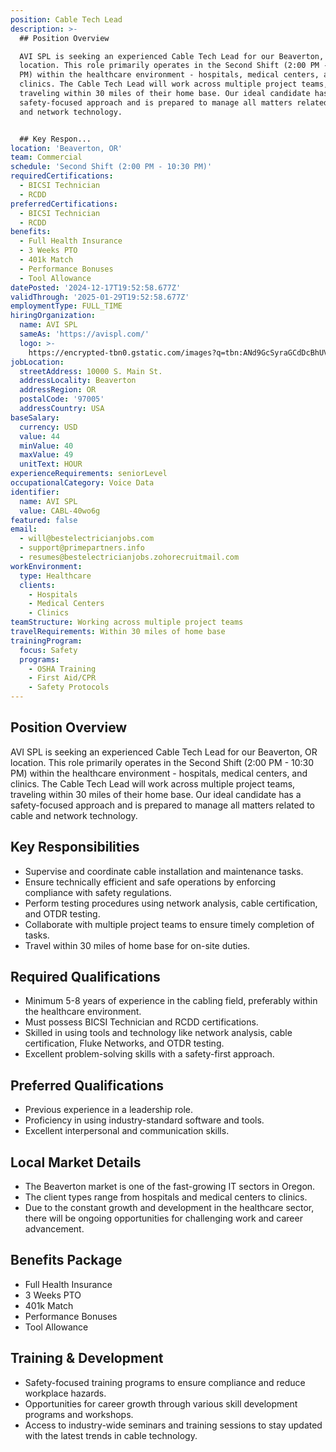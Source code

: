 ```yaml
---
position: Cable Tech Lead
description: >-
  ## Position Overview

  AVI SPL is seeking an experienced Cable Tech Lead for our Beaverton, OR
  location. This role primarily operates in the Second Shift (2:00 PM - 10:30
  PM) within the healthcare environment - hospitals, medical centers, and
  clinics. The Cable Tech Lead will work across multiple project teams,
  traveling within 30 miles of their home base. Our ideal candidate has a
  safety-focused approach and is prepared to manage all matters related to cable
  and network technology.


  ## Key Respon...
location: 'Beaverton, OR'
team: Commercial
schedule: 'Second Shift (2:00 PM - 10:30 PM)'
requiredCertifications:
  - BICSI Technician
  - RCDD
preferredCertifications:
  - BICSI Technician
  - RCDD
benefits:
  - Full Health Insurance
  - 3 Weeks PTO
  - 401k Match
  - Performance Bonuses
  - Tool Allowance
datePosted: '2024-12-17T19:52:58.677Z'
validThrough: '2025-01-29T19:52:58.677Z'
employmentType: FULL_TIME
hiringOrganization:
  name: AVI SPL
  sameAs: 'https://avispl.com/'
  logo: >-
    https://encrypted-tbn0.gstatic.com/images?q=tbn:ANd9GcSyraGCdDcBhUVCLjb9MI2McsVysMD7wjYlIQ&s
jobLocation:
  streetAddress: 10000 S. Main St.
  addressLocality: Beaverton
  addressRegion: OR
  postalCode: '97005'
  addressCountry: USA
baseSalary:
  currency: USD
  value: 44
  minValue: 40
  maxValue: 49
  unitText: HOUR
experienceRequirements: seniorLevel
occupationalCategory: Voice Data
identifier:
  name: AVI SPL
  value: CABL-40wo6g
featured: false
email:
  - will@bestelectricianjobs.com
  - support@primepartners.info
  - resumes@bestelectricianjobs.zohorecruitmail.com
workEnvironment:
  type: Healthcare
  clients:
    - Hospitals
    - Medical Centers
    - Clinics
teamStructure: Working across multiple project teams
travelRequirements: Within 30 miles of home base
trainingProgram:
  focus: Safety
  programs:
    - OSHA Training
    - First Aid/CPR
    - Safety Protocols
---
```




## Position Overview
AVI SPL is seeking an experienced Cable Tech Lead for our Beaverton, OR location. This role primarily operates in the Second Shift (2:00 PM - 10:30 PM) within the healthcare environment - hospitals, medical centers, and clinics. The Cable Tech Lead will work across multiple project teams, traveling within 30 miles of their home base. Our ideal candidate has a safety-focused approach and is prepared to manage all matters related to cable and network technology.

## Key Responsibilities
- Supervise and coordinate cable installation and maintenance tasks.
- Ensure technically efficient and safe operations by enforcing compliance with safety regulations.
- Perform testing procedures using network analysis, cable certification, and OTDR testing.
- Collaborate with multiple project teams to ensure timely completion of tasks.
- Travel within 30 miles of home base for on-site duties.

## Required Qualifications
- Minimum 5-8 years of experience in the cabling field, preferably within the healthcare environment.
- Must possess BICSI Technician and RCDD certifications.
- Skilled in using tools and technology like network analysis, cable certification, Fluke Networks, and OTDR testing.
- Excellent problem-solving skills with a safety-first approach.

## Preferred Qualifications
- Previous experience in a leadership role.
- Proficiency in using industry-standard software and tools.
- Excellent interpersonal and communication skills.

## Local Market Details
- The Beaverton market is one of the fast-growing IT sectors in Oregon.
- The client types range from hospitals and medical centers to clinics.
- Due to the constant growth and development in the healthcare sector, there will be ongoing opportunities for challenging work and career advancement.

## Benefits Package
- Full Health Insurance
- 3 Weeks PTO
- 401k Match
- Performance Bonuses
- Tool Allowance

## Training & Development
- Safety-focused training programs to ensure compliance and reduce workplace hazards.
- Opportunities for career growth through various skill development programs and workshops. 
- Access to industry-wide seminars and training sessions to stay updated with the latest trends in cable technology.